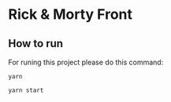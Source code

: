 # Rick & Morty Front

## How to run

For runing this project please do this command:

`yarn `

`yarn start`
